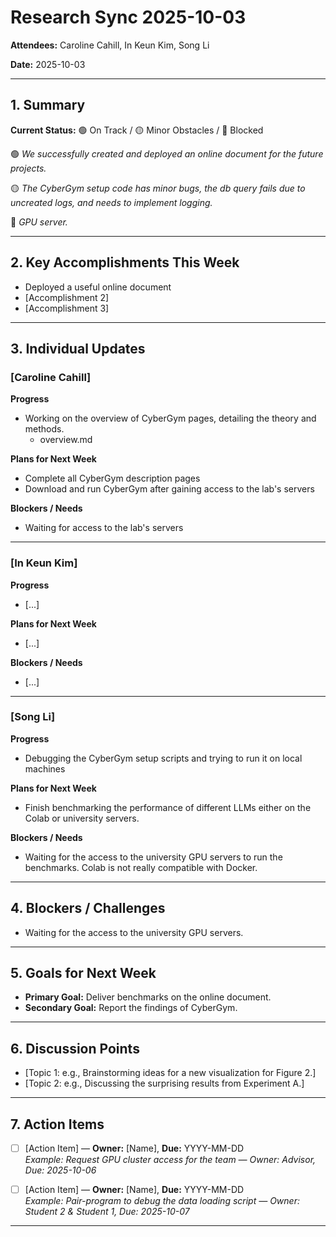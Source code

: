 # Research Sync 2025-10-03 

**Attendees:** Caroline Cahill, In Keun Kim, Song Li

**Date:** 2025-10-03 

---

## 1. Summary
**Current Status:** 🟢 On Track / 🟡 Minor Obstacles / 🔴 Blocked  

🟢 *We successfully created and deployed an online document for the future projects.*

🟡 *The CyberGym setup code has minor bugs, the db query fails due to uncreated logs, and needs to implement logging.*

🔴 *GPU server.*

---

## 2. Key Accomplishments This Week
- Deployed a useful online document 
- [Accomplishment 2]  
- [Accomplishment 3]  

---

## 3. Individual Updates

### [Caroline Cahill]  
**Progress**  
- Working on the overview of CyberGym pages, detailing the theory and methods.
  - overview.md

**Plans for Next Week**  
- Complete all CyberGym description pages
- Download and run CyberGym after gaining access to the lab's servers

**Blockers / Needs**  
- Waiting for access to the lab's servers

---


### [In Keun Kim]
**Progress**  
- [...]  

**Plans for Next Week**  
- [...]  

**Blockers / Needs**  
- [...]  


---

### [Song Li]  
**Progress**  
- Debugging the CyberGym setup scripts and trying to run it on local machines  

**Plans for Next Week**  
- Finish benchmarking the performance of different LLMs either on the Colab or university servers. 

**Blockers / Needs**  
- Waiting for the access to the university GPU servers to run the benchmarks. Colab is not really compatible with Docker.

---

## 4. Blockers / Challenges 
- Waiting for the access to the university GPU servers.

---

## 5. Goals for Next Week
- **Primary Goal:** Deliver benchmarks on the online document. 
- **Secondary Goal:** Report the findings of CyberGym.

---

## 6. Discussion Points
- [Topic 1: e.g., Brainstorming ideas for a new visualization for Figure 2.]  
- [Topic 2: e.g., Discussing the surprising results from Experiment A.]   

---

## 7. Action Items
- [ ] [Action Item] — **Owner:** [Name], **Due:** YYYY-MM-DD  
  *Example: Request GPU cluster access for the team — Owner: Advisor, Due: 2025-10-06*  

- [ ] [Action Item] — **Owner:** [Name], **Due:** YYYY-MM-DD  
  *Example: Pair-program to debug the data loading script — Owner: Student 2 & Student 1, Due: 2025-10-07*  

---